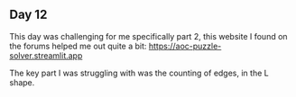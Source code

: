 ## Day 12

This day was challenging for me specifically part 2, this website I found on the forums helped me out quite a bit: https://aoc-puzzle-solver.streamlit.app

The key part I was struggling with was the counting of edges, in the L shape. 
